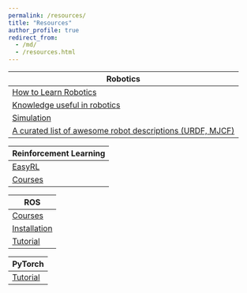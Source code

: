 ```yaml
---
permalink: /resources/
title: "Resources"
author_profile: true
redirect_from: 
  - /md/
  - /resources.html
---
```

   
<!-- ## Robotics
  [Knowledge useful in robotics](https://scaron.info/category/robotics.html)

  [A curated list of awesome robot descriptions (URDF, MJCF)](https://github.com/robot-descriptions/awesome-robot-descriptions)

## Reinforcement Learning
  [EasyRL](https://datawhalechina.github.io/easy-rl/#/)

## ROS
  [Courses](https://www.bilibili.com/video/BV1zt411G7Vn?p=1)

  [Installation](https://github.com/fishros/install) -->


| Robotics            |
| --------        |
| [How to Learn Robotics](https://qiu6401.gitbook.io/how-to-learn-robotics) |
| [Knowledge useful in robotics](https://scaron.info/category/robotics.html)   |
| [Simulation](https://mp.weixin.qq.com/s?__biz=MzU5OTQ3MzcwMQ==&mid=2247519578&idx=1&sn=77a22241b8d480ff04da546096f527fc&chksm=feb6a610c9c12f063983aab0ce63ebb8d69393e93040b6998288ce90aa627c19886af4c1a897&scene=27) |
| [A curated list of awesome robot descriptions (URDF, MJCF)](https://github.com/robot-descriptions/awesome-robot-descriptions)    |


| Reinforcement Learning            |
| --------         |
| [EasyRL](https://datawhalechina.github.io/easy-rl/#/)    |
| [Courses](https://www.bilibili.com/video/BV125411y7hr?p=1) |


| ROS            |
| --------      |
| [Courses](https://www.bilibili.com/video/BV1zt411G7Vn?p=1)    |
| [Installation](https://github.com/fishros/install)    |
| [Tutorial](https://songapore.gitbook.io/ros-tutorials)|


| PyTorch            |
| --------      |
| [Tutorial](https://pytorch123.com/)    |
